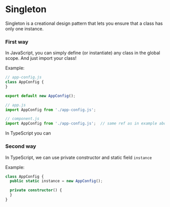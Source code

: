 # Singleton

Singleton is a creational design pattern that lets you ensure that a class has only one instance.

### First way

In JavaScript, you can simply define (or instantiate) any class in the global scope. And just import your class!

Example:

```typescript
// app-config.js
class AppConfig {
}

export default new AppConfig();

// app.js
import AppConfig from './app-config.js';

// component.js
import AppConfig from './app-config.js';  // same ref as in example above
```

In TypeScript you can

### Second way

In TypeScript, we can use private constructor and static field `instance`

Example:

```typescript
class AppConfig {
  public static instance = new AppConfig();

  private constructor() {
  }
}
```
